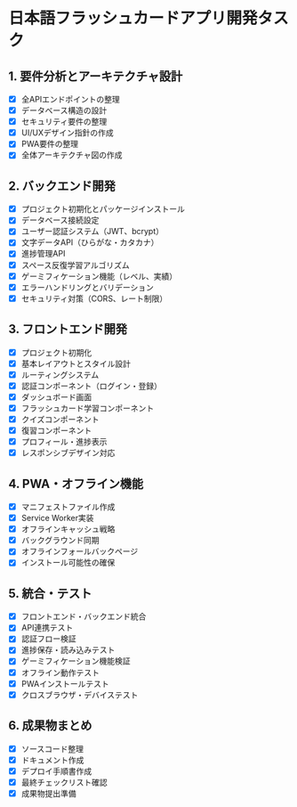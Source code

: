 # 日本語フラッシュカードアプリ開発タスク

## 1. 要件分析とアーキテクチャ設計
- [x] 全APIエンドポイントの整理
- [x] データベース構造の設計
- [x] セキュリティ要件の整理
- [x] UI/UXデザイン指針の作成
- [x] PWA要件の整理
- [x] 全体アーキテクチャ図の作成

## 2. バックエンド開発
- [x] プロジェクト初期化とパッケージインストール
- [x] データベース接続設定
- [x] ユーザー認証システム（JWT、bcrypt）
- [x] 文字データAPI（ひらがな・カタカナ）
- [x] 進捗管理API
- [x] スペース反復学習アルゴリズム
- [x] ゲーミフィケーション機能（レベル、実績）
- [x] エラーハンドリングとバリデーション
- [x] セキュリティ対策（CORS、レート制限）

## 3. フロントエンド開発
- [x] プロジェクト初期化
- [x] 基本レイアウトとスタイル設計
- [x] ルーティングシステム
- [x] 認証コンポーネント（ログイン・登録）
- [x] ダッシュボード画面
- [x] フラッシュカード学習コンポーネント
- [x] クイズコンポーネント
- [x] 復習コンポーネント
- [x] プロフィール・進捗表示
- [x] レスポンシブデザイン対応

## 4. PWA・オフライン機能
- [x] マニフェストファイル作成
- [x] Service Worker実装
- [x] オフラインキャッシュ戦略
- [x] バックグラウンド同期
- [x] オフラインフォールバックページ
- [x] インストール可能性の確保

## 5. 統合・テスト
- [x] フロントエンド・バックエンド統合
- [x] API連携テスト
- [x] 認証フロー検証
- [x] 進捗保存・読み込みテスト
- [x] ゲーミフィケーション機能検証
- [x] オフライン動作テスト
- [x] PWAインストールテスト
- [x] クロスブラウザ・デバイステスト

## 6. 成果物まとめ
- [x] ソースコード整理
- [x] ドキュメント作成
- [x] デプロイ手順書作成
- [x] 最終チェックリスト確認
- [x] 成果物提出準備
